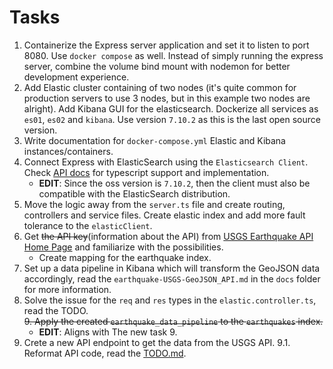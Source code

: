# Tasks
1. Containerize the Express server application and set it to listen to port 8080. Use `docker compose` as well. Instead of simply running the express server, combine the volume bind mount with nodemon for better development experience.
2. Add Elastic cluster containing of two nodes (it's quite common for production servers to use 3 nodes, but in this example two nodes are alright). Add Kibana GUI for the elasticsearch. Dockerize all services as `es01`, `es02` and `kibana`. Use version `7.10.2` as this is the last open source version.
3. Write documentation for `docker-compose.yml` Elastic and Kibana instances/containers.
4. Connect Express with ElasticSearch using the `Elasticsearch Client`. Check [API docs](https://www.elastic.co/guide/en/elasticsearch/client/javascript-api/current/typescript.html) for typescript support and implementation.
   * **EDIT**: Since the oss version is `7.10.2`, then the client must also be compatible with the ElasticSearch distribution.
5. Move the logic away from the `server.ts` file and create routing, controllers and service files. Create elastic index and add more fault tolerance to the `elasticClient`.
6. Get ~~the API key~~(information about the API) from [USGS Earthquake API Home Page](https://earthquake.usgs.gov/earthquakes/feed/v1.0/geojson.php) and familiarize with the possibilities.
   * Create mapping for the earthquake index.
7. Set up a data pipeline in Kibana which will transform the GeoJSON data accordingly, read the `earthquake-USGS-GeoJSON_API.md` in the `docs` folder for more information.
8. Solve the issue for the `req` and `res` types in the `elastic.controller.ts`, read the TODO.
<br>~~9. Apply the created `earthquake_data_pipeline` to the `earthquakes` index.~~ 
   * **EDIT**: Aligns with The new task 9. 
9. Crete a new API endpoint to get the data from the USGS API.
   9.1. Reformat API code, read the [TODO.md](server/src/api/TODO.md).